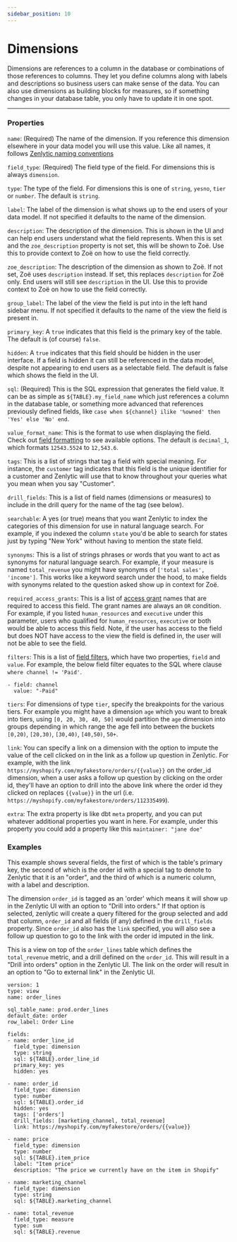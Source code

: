 ```yaml
---
sidebar_position: 10
---
```


# Dimensions

Dimensions are references to a column in the database or combinations of those references to columns. They let you define columns along with labels and descriptions so business users can make sense of the data. You can also use dimensions as building blocks for measures, so if something changes in your database table, you only have to update it in one spot.

---

### Properties

`name`: (Required) The name of the dimension. If you reference this dimension elsewhere in your data model you will use this value. Like all names, it follows [Zenlytic naming conventions](1_data_modeling.md#naming-conventions)

`field_type`: (Required) The field type of the field. For dimensions this is always `dimension`.

`type`: The type of the field. For dimensions this is one of `string`, `yesno`, `tier` or `number`. The default is `string`.

`label`: The label of the dimension is what shows up to the end users of your data model. If not specified it defaults to the name of the dimension.

`description`: The description of the dimension. This is shown in the UI and can help end users understand what the field represents. When this is set and the `zoe_description` property is not set, this will be shown to Zoë. Use this to provide context to Zoë on how to use the field correctly.

`zoe_description`: The description of the dimension as shown to Zoë. If not set, Zoë uses `description` instead. If set, this replaces `description` for Zoë only. End users will still see `description` in the UI. Use this to provide context to Zoë on how to use the field correctly.

`group_label`: The label of the view the field is put into in the left hand sidebar menu. If not specified it defaults to the name of the view the field is present in.

`primary_key`: A `true` indicates that this field is the primary key of the table. The default is (of course) `false`.

`hidden`: A `true` indicates that this field should be hidden in the user interface. If a field is hidden it can still be referenced in the data model, despite not appearing to end users as a selectable field. The default is false which shows the field in the UI.

`sql`: (Required) This is the SQL expression that generates the field value. It can be as simple as `${TABLE}.my_field_name` which just references a column in the database table, or something more advanced that references previously defined fields, like `case when ${channel} ilike '%owned' then 'Yes' else 'No' end`.

`value_format_name`: This is the format to use when displaying the field. Check out [field formatting](95_formatting.md) to see available options. The default is `decimal_1`, which formats `12543.5524` to `12,543.6`.

`tags`: This is a list of strings that tag a field with special meaning. For instance, the `customer` tag indicates that this field is the unique identifier for a customer and Zenlytic will use that to know throughout your queries what you mean when you say "Customer".

`drill_fields`: This is a list of field names (dimensions or measures) to include in the drill query for the name of the tag (see below).

`searchable`: A yes (or true) means that you want Zenlytic to index the categories of this dimension for use in natural language search. For example, if you indexed the column `state` you'd be able to search for states just by typing "New York" without having to mention the state field.

`synonyms`: This is a list of strings phrases or words that you want to act as synonyms for natural language search. For example, if your measure is named `total_revenue` you might have synonyms of `['total sales', 'income']`. This works like a keyword search under the hood, to make fields with synonyms related to the question asked show up in context for Zoë.

`required_access_grants`: This is a list of [access grant](8_access_grants.md) names that are required to access this field. The grant names are always an `OR` condition. For example, if you listed `human_resources` and `executive` under this parameter, users who qualified for `human_resources`, `executive` or both would be able to access this field. Note, if the user has access to the field but does NOT have access to the view the field is defined in, the user will not be able to see the field.

`filters`: This is a list of [field filters](94_field_filter.md), which have two properties, `field` and `value`. For example, the below field filter equates to the SQL where clause `where channel != 'Paid'`.
```
- field: channel
  value: "-Paid"
```

`tiers`: For dimensions of type `tier`, specify the breakpoints for the various tiers. For example you might have a dimension `age` which you want to break into tiers, using `[0, 20, 30, 40, 50]` would partition the `age` dimension into groups depending in which range the age fell into between the buckets `[0,20)`, `[20,30)`, `[30,40)`, `[40,50)`, `50+`.

`link`: You can specify a link on a dimension with the option to impute the value of the cell clicked on in the link as a follow up question in Zenlytic. For example, with the link `https://myshopify.com/myfakestore/orders/{{value}}` on the order_id dimension, when a user asks a follow up question by clicking on the order id, they'll have an option to drill into the above link where the order id they clicked on replaces `{{value}}` in the url (i.e. `https://myshopify.com/myfakestore/orders/112335499`).

`extra`: The extra property is like dbt `meta` property, and you can put whatever additional properties you want in here. For example, under this property you could add a property like this `maintainer: "jane doe"`


### Examples


This example shows several fields, the first of which is the table's primary key, the second of which is the order id with a special tag to denote to Zenlytic that it is an "order", and the third of which is a numeric column, with a label and description.

The dimension `order_id` is tagged as an 'order' which means it will show up in the Zenlytic UI with an option to "Drill into orders."  If that option is selected, zenlytic will create a query filtered for the group selected and add that column, `order_id` and all fields (if any) defined in the `drill_fields` property. Since `order_id` also has the `link` specified, you will also see a follow up question to go to the link with the order id imputed in the link.

This is a view on top of the `order_lines` table which defines the `total_revenue` metric, and a drill defined on the `order_id`. This will result in a "Drill into orders" option in the Zenlytic UI. The link on the order will result in an option to "Go to external link" in the Zenlytic UI.
```
version: 1
type: view
name: order_lines

sql_table_name: prod.order_lines
default_date: order
row_label: Order Line

fields:
- name: order_line_id
  field_type: dimension
  type: string
  sql: ${TABLE}.order_line_id
  primary_key: yes
  hidden: yes

- name: order_id
  field_type: dimension
  type: number
  sql: ${TABLE}.order_id
  hidden: yes
  tags: ['orders']
  drill_fields: [marketing_channel, total_revenue]
  link: https://myshopify.com/myfakestore/orders/{{value}}

- name: price
  field_type: dimension
  type: number
  sql: ${TABLE}.item_price
  label: "Item price"
  description: "The price we currently have on the item in Shopify"

- name: marketing_channel
  field_type: dimension
  type: string
  sql: ${TABLE}.marketing_channel

- name: total_revenue
  field_type: measure
  type: sum
  sql: ${TABLE}.revenue

```
